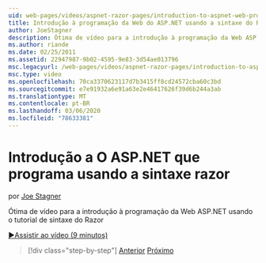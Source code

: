 ```yaml
---
uid: web-pages/videos/aspnet-razor-pages/introduction-to-aspnet-web-programming-using-the-razor-syntax
title: Introdução à programação da Web do ASP.NET usando a sintaxe do Razor | Microsoft Docs
author: JoeStagner
description: Ótima de vídeo para a introdução à programação da Web ASP.NET usando o tutorial de sintaxe do Razor
ms.author: riande
ms.date: 02/25/2011
ms.assetid: 22947987-9b02-4595-9e83-3d54ae013796
msc.legacyurl: /web-pages/videos/aspnet-razor-pages/introduction-to-aspnet-web-programming-using-the-razor-syntax
msc.type: video
ms.openlocfilehash: 70ca3370623117d7b3415ff8cd24572cba60c3bd
ms.sourcegitcommit: e7e91932a6e91a63e2e46417626f39d6b244a3ab
ms.translationtype: MT
ms.contentlocale: pt-BR
ms.lasthandoff: 03/06/2020
ms.locfileid: "78633381"
---
```

# <a name="introduction-to-aspnet-web-programming-using-the-razor-syntax"></a>Introdução a O ASP.NET que programa usando a sintaxe razor

por [Joe Stagner](https://github.com/JoeStagner)

Ótima de vídeo para a introdução à programação da Web ASP.NET usando o tutorial de sintaxe do Razor

[&#9654;Assistir ao vídeo (9 minutos)](https://channel9.msdn.com/Blogs/ASP-NET-Site-Videos/introduction-to-aspnet-web-programming-using-the-razor-syntax)

> [!div class="step-by-step"]
> [Anterior](getting-started-with-webmatrix-and-aspnet-web-pages.md)
> [Próximo](creating-a-consistent-look-part-1.md)
